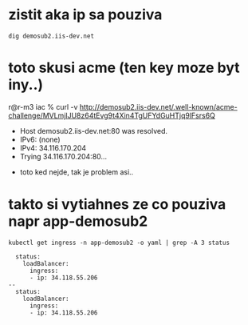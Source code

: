 
# zistit aka ip sa pouziva
  `dig demosub2.iis-dev.net`

# toto skusi acme (ten key moze byt iny..)
  r@r-m3 iac %
  curl -v http://demosub2.iis-dev.net/.well-known/acme-challenge/MVLmjlJU8z64tEvg9t4Xin4TgUFYdGuHTjq9lFsrs6Q
  * Host demosub2.iis-dev.net:80 was resolved.
  * IPv6: (none)
  * IPv4: 34.116.170.204
  *   Trying 34.116.170.204:80...

  - toto ked nejde, tak je problem asi..


# takto si vytiahnes ze co pouziva napr app-demosub2
    kubectl get ingress -n app-demosub2 -o yaml | grep -A 3 status
    
      status:
        loadBalancer:
          ingress:
          - ip: 34.118.55.206
    --
      status:
        loadBalancer:
          ingress:
          - ip: 34.118.55.206



